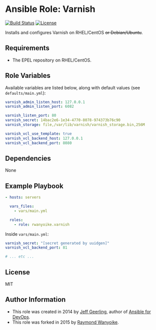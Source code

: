 # Ansible Role: Varnish

[![Build Status](https://img.shields.io/travis/rwanyoike/ansible-role-varnish.svg)](https://travis-ci.org/rwanyoike/ansible-role-varnish) [![License](https://img.shields.io/badge/license-MIT-blue.svg)](https://raw.githubusercontent.com/rwanyoike/ansible-role-varnish/master/LICENSE)

Installs and configures Varnish on RHEL/CentOS ~~or Debian/Ubuntu~~.

## Requirements

- The EPEL repository on RHEL/CentOS.

## Role Variables

Available variables are listed below, along with default values (see `defaults/main.yml`):

```yaml
varnish_admin_listen_host: 127.0.0.1
varnish_admin_listen_port: 6082

varnish_listen_port: 80
varnish_secret: 14bac2e6-1e34-4770-8078-974373b76c90
varnish_storage: file,/var/lib/varnish/varnish_storage.bin,256M

varnish_vcl_use_template: true
varnish_vcl_backend_host: 127.0.0.1
varnish_vcl_backend_port: 8080
```

## Dependencies

None

## Example Playbook

```yaml
- hosts: servers

  vars_files:
    - vars/main.yml

  roles:
    - role: rwanyoike.varnish
```

Inside `vars/main.yml`:

```yaml
varnish_secret: "[secret generated by uuidgen]"
varnish_vcl_backend_port: 81

# ... etc ...
```

## License

MIT

## Author Information

- This role was created in 2014 by [Jeff Geerling](http://jeffgeerling.com/), author of [Ansible for DevOps](http://ansiblefordevops.com/).
- This role was forked in 2015 by [Raymond Wanyoike](https://github.com/rwanyoike).
